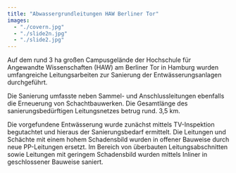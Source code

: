 ```yaml
---
title: "Abwassergrund­leitungen HAW Berliner Tor"
images:
  - "./covern.jpg"
  - "./slide2n.jpg"
  - "./slide2.jpg"
---
```


Auf dem rund 3 ha großen Campusgelände der Hochschule für Angewandte Wissenschaften (HAW) am Berliner Tor in Hamburg wurden umfangreiche Leitungsarbeiten zur Sanierung der Entwässerungsanlagen durchgeführt.

Die Sanierung umfasste neben Sammel- und Anschlussleitungen ebenfalls die Erneuerung von Schachtbauwerken. Die Gesamtlänge des sanierungsbedürftigen Leitungsnetzes betrug rund. 3,5 km.

Die vorgefundene Entwässerung wurde zunächst mittels TV-Inspektion begutachtet und hieraus der Sanierungsbedarf ermittelt. Die Leitungen und Schächte mit einem hohem Schadensbild wurden in offener Bauweise durch neue PP-Leitungen ersetzt. Im Bereich von überbauten Leitungsabschnitten sowie Leitungen mit geringem Schadensbild wurden mittels Inliner in geschlossener Bauweise saniert.
